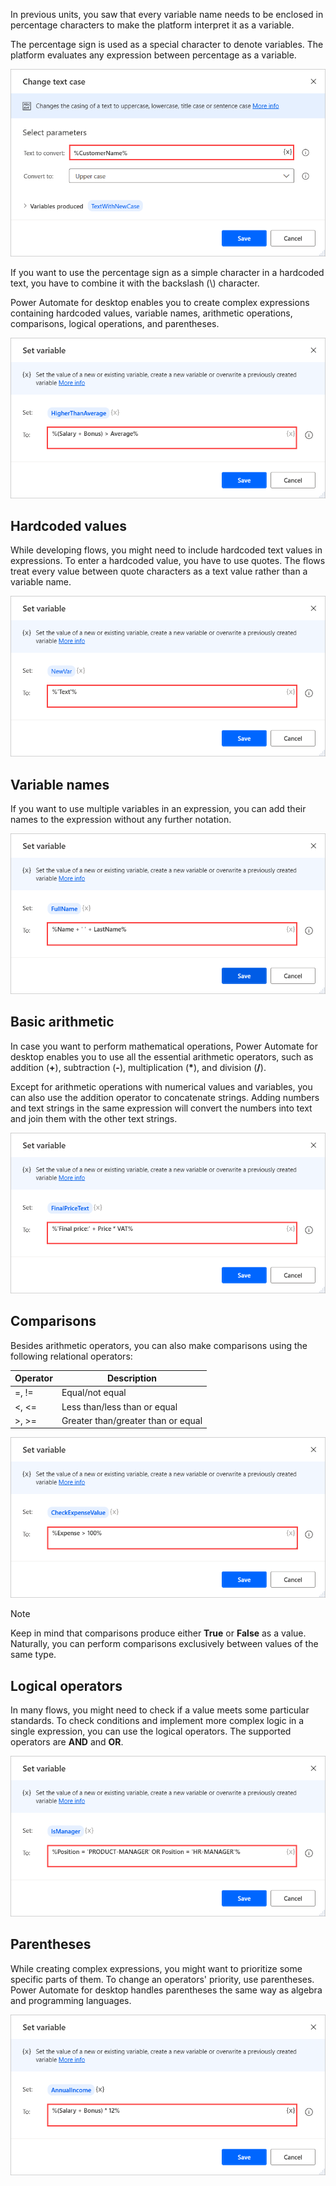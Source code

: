 In previous units, you saw that every variable name needs to be enclosed in percentage characters to make the platform interpret it as a variable.

The percentage sign is used as a special character to denote variables. The platform evaluates any expression between percentage as a variable.

![Screenshot of a variable with the percentage notation.](..\media\variables-precentage-notation.png)

If you want to use the percentage sign as a simple character in a hardcoded text,  you have to combine it with the backslash (\\) character.

Power Automate for desktop enables you to create complex expressions containing hardcoded values, variable names, arithmetic operations, comparisons, logical operations, and parentheses.

![Screenshot of an expression with arithmetic and logical operators.](..\media\variables-arithmetic-logical-operations.png)

## Hardcoded values

While developing flows, you might need to include hardcoded text values in expressions. To enter a hardcoded value, you have to use quotes. The flows treat every value between quote characters as a text value rather than a variable name.

![Screenshot of a hardcoded text variable as an action parameter.](..\media\variables-hardcoded-text-values.png)

## Variable names

If you want to use multiple variables in an expression, you can add their names to the expression without any further notation.

![Screenshot of an expression with two variables name.](..\media\variables-multiple-variables.png)

## Basic arithmetic

In case you want to perform mathematical operations, Power Automate for desktop enables you to use all the essential arithmetic operators, such as addition (**+**), subtraction (**-**), multiplication (**\***), and division (**/**).

Except for arithmetic operations with numerical values and variables, you can also use the addition operator to concatenate strings. Adding numbers and text strings in the same expression will convert the numbers into text and join them with the other text strings.

![Screenshot of an expression with arithmetic operator.](..\media\variables-arithmetic-operator.png)

## Comparisons

Besides arithmetic operators, you can also make comparisons using the following relational operators:

| Operator | Description                        |
|--------- |------------------------------------|
| =, !=    | Equal/not equal                    |
| <, <=    | Less than/less than or equal       |
| >, >=    | Greater than/greater than or equal |

![Screenshot of an expression with relational operator.](..\media\variables-relational-operator.png)

> [!NOTE]
> Keep in mind that comparisons produce either **True** or **False** as a value. Naturally, you can perform comparisons exclusively between values of the same type.

## Logical operators

In many flows, you might need to check if a value meets some particular standards. To check conditions and implement more complex logic in a single expression, you can use the logical operators. The supported operators are **AND** and **OR**.

![Screenshot of an expression with logical operator.](..\media\variables-logical-operator.png)

## Parentheses

While creating complex expressions, you might want to prioritize some specific parts of them. To change an operators' priority, use parentheses. Power Automate for desktop handles parentheses the same way as algebra and programming languages.  

![Screenshot of a complex expression with parentheses.](..\media\variables-expressions-parentheses.png)
